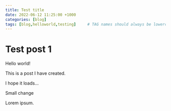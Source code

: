 ```yaml
---
title: Test title
date: 2022-06-12 11:25:00 +1000
categories: [blog]
tags: [blog,helloworld,testing]     # TAG names should always be lowercase
---
```


# Test post 1

Hello world!

This is a post I have created.

I hope it loads...

Small change

Lorem ipsum.